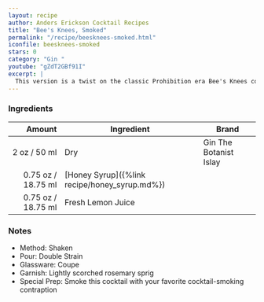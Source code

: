 ```yaml
---
layout: recipe
author: Anders Erickson Cocktail Recipes
title: "Bee's Knees, Smoked"
permalink: "/recipe/beesknees-smoked.html"
iconfile: beesknees-smoked
stars: 0
category: "Gin "
youtube: "gZdT2GBf91I"
excerpt: |
  This version is a twist on the classic Prohibition era Bee's Knees cocktail.
---
```


### Ingredients

|  Amount | Ingredient                                    | Brand                  |
| ------: | --------------------------------------------- | ---------------------- |
|    2 oz / 50 ml | Dry                                           | Gin The Botanist Islay |
| 0.75 oz / 18.75 ml | [Honey Syrup]({%link recipe/honey_syrup.md%}) |
| 0.75 oz / 18.75 ml | Fresh Lemon Juice                             |

### Notes

- Method: Shaken
- Pour: Double Strain
- Glassware: Coupe
- Garnish: Lightly scorched rosemary sprig
- Special Prep: Smoke this cocktail with your favorite cocktail-smoking contraption
